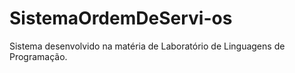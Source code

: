 # SistemaOrdemDeServi-os
Sistema desenvolvido na matéria de Laboratório de Linguagens de Programação.
